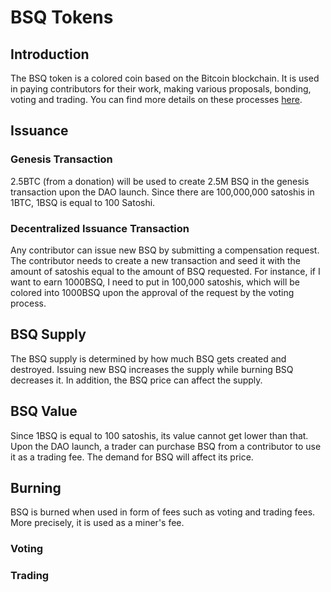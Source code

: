 # BSQ Tokens

## Introduction
The BSQ token is a colored coin based on the Bitcoin blockchain. 
It is used in paying contributors for their work, making various proposals, bonding, voting and trading. You can find more details on these processes [here](governance.md). 

## Issuance
### Genesis Transaction
2.5BTC (from a donation) will be used to create 2.5M BSQ in the genesis transaction upon the DAO launch. Since there are 100,000,000 satoshis in 1BTC, 1BSQ is equal to 100 Satoshi. 
  
### Decentralized Issuance Transaction
Any contributor can issue new BSQ by submitting a compensation request. 
The contributor needs to create a new transaction and seed it with the amount of satoshis equal to the amount of BSQ requested. For instance, if I want to earn 1000BSQ, I need to put in 100,000 satoshis, which will be colored into 1000BSQ upon the approval of the request by the voting process. 

## BSQ Supply
The BSQ supply is determined by how much BSQ gets created and destroyed. Issuing new BSQ increases the supply while burning BSQ decreases it. In addition, the BSQ price can affect the supply.

## BSQ Value
Since 1BSQ is equal to 100 satoshis, its value cannot get lower than that. Upon the DAO launch, a trader can purchase BSQ from a contributor to use it as a trading fee. The demand for BSQ will affect its price. 

## Burning
BSQ is burned when used in form of fees such as voting and trading fees. More precisely, it is used as a miner's fee. 

### Voting

### Trading
